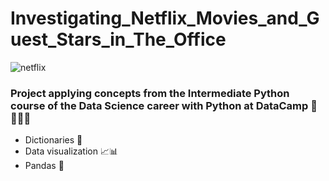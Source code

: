 # Investigating_Netflix_Movies_and_Guest_Stars_in_The_Office

![netflix](https://image.freepik.com/foto-gratis/dispositivo-moderno-app-netflix_23-2147915486.jpg)

### Project applying concepts from the Intermediate Python course of the Data Science career with Python at DataCamp 🐍👩🏽‍💻

- Dictionaries 📃
- Data visualization 📈📊
- Pandas 🐼
